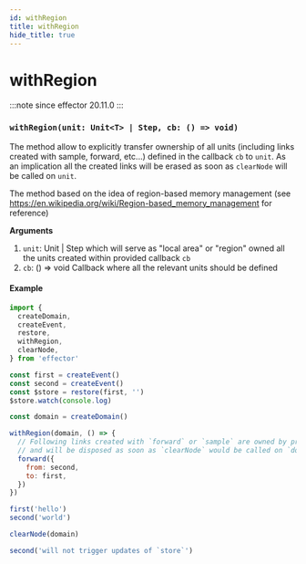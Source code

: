 ```yaml
---
id: withRegion
title: withRegion
hide_title: true
---
```


# withRegion

:::note since
effector 20.11.0
:::

### `withRegion(unit: Unit<T> | Step, cb: () => void)`

The method allow to explicitly transfer ownership of all units (including links created with sample, forward, etc...) defined in the callback `cb` to `unit`. As an implication all the created links will be erased as soon as `clearNode` will be called on `unit`.

The method based on the idea of region-based memory management (see https://en.wikipedia.org/wiki/Region-based_memory_management for reference)

**Arguments**

1. `unit`: Unit | Step which will serve as "local area" or "region" owned all the units created within provided callback `cb`
2. `cb`: () => void Callback where all the relevant units should be defined

#### Example

```js
import {
  createDomain,
  createEvent,
  restore,
  withRegion,
  clearNode,
} from 'effector'

const first = createEvent()
const second = createEvent()
const $store = restore(first, '')
$store.watch(console.log)

const domain = createDomain()

withRegion(domain, () => {
  // Following links created with `forward` or `sample` are owned by provided unit `domain`
  // and will be disposed as soon as `clearNode` would be called on `domain`
  forward({
    from: second,
    to: first,
  })
})

first('hello')
second('world')

clearNode(domain)

second('will not trigger updates of `store`')
```
